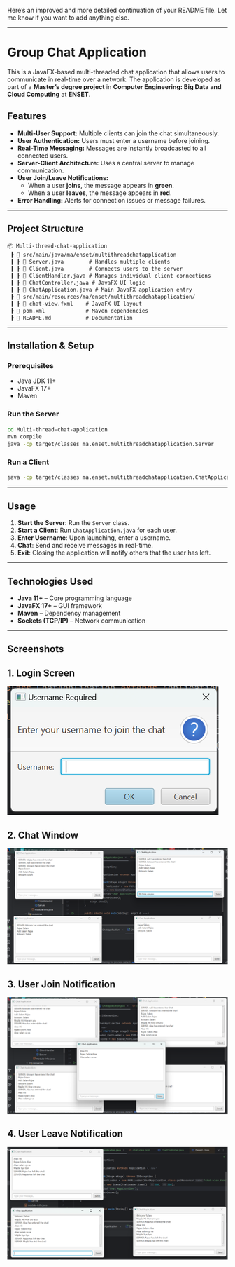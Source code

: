 Here’s an improved and more detailed continuation of your README file. Let me know if you want to add anything else.

---

# Group Chat Application

This is a JavaFX-based multi-threaded chat application that allows users to communicate in real-time over a network. The application is developed as part of a **Master’s degree project** in **Computer Engineering: Big Data and Cloud Computing** at **ENSET**.

## Features

- **Multi-User Support:** Multiple clients can join the chat simultaneously.
- **User Authentication:** Users must enter a username before joining.
- **Real-Time Messaging:** Messages are instantly broadcasted to all connected users.
- **Server-Client Architecture:** Uses a central server to manage communication.
- **User Join/Leave Notifications:**
    - When a user **joins**, the message appears in **green**.
    - When a user **leaves**, the message appears in **red**.
- **Error Handling:** Alerts for connection issues or message failures.

---

## Project Structure

```
📦 Multi-thread-chat-application
 ┣ 📂 src/main/java/ma/enset/multithreadchatapplication
 ┃ ┣ 📄 Server.java        # Handles multiple clients
 ┃ ┣ 📄 Client.java        # Connects users to the server
 ┃ ┣ 📄 ClientHandler.java # Manages individual client connections
 ┃ ┣ 📄 ChatController.java # JavaFX UI logic
 ┃ ┣ 📄 ChatApplication.java # Main JavaFX application entry
 ┣ 📂 src/main/resources/ma/enset/multithreadchatapplication/
 ┃ ┣ 📄 chat-view.fxml    # JavaFX UI layout
 ┣ 📄 pom.xml             # Maven dependencies
 ┣ 📄 README.md           # Documentation
```

---

## Installation & Setup

### **Prerequisites**
- Java JDK 11+
- JavaFX 17+
- Maven

### **Run the Server**
```sh
cd Multi-thread-chat-application
mvn compile
java -cp target/classes ma.enset.multithreadchatapplication.Server
```

### **Run a Client**
```sh
java -cp target/classes ma.enset.multithreadchatapplication.ChatApplication
```

---

## Usage

1. **Start the Server**: Run the `Server` class.
2. **Start a Client**: Run `ChatApplication.java` for each user.
3. **Enter Username**: Upon launching, enter a username.
4. **Chat**: Send and receive messages in real-time.
5. **Exit**: Closing the application will notify others that the user has left.

---

## Technologies Used

- **Java 11+** – Core programming language
- **JavaFX 17+** – GUI framework
- **Maven** – Dependency management
- **Sockets (TCP/IP)** – Network communication

---
## Screenshots

## 1. Login Screen
![Alt Text](screenshots/edit.png)
## 2. Chat Window
![Alt Text](screenshots/chat.png)
## 3. User Join Notification
![Alt Text](screenshots/group-chat.png)
## 4. User Leave Notification
![Alt Text](screenshots/left-chat.png)